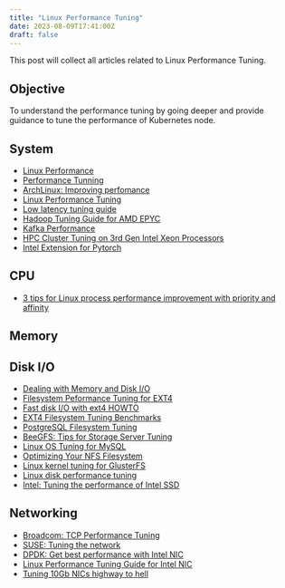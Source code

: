 ```yaml
---
title: "Linux Performance Tuning"
date: 2023-08-09T17:41:00Z
draft: false
---
```


This post will collect all articles related to Linux Performance Tuning.

## Objective

To understand the performance tuning by going deeper and provide guidance to
tune the performance of Kubernetes node.

## System
- [Linux Performance](https://www.brendangregg.com/linuxperf.html)
- [Performance
  Tunning](https://cromwell-intl.com/open-source/performance-tuning/)
- [ArchLinux: Improving
  perfomance](https://wiki.archlinux.org/title/improving_performance)
- [Linux Performance
  Tuning](https://www.linkedin.com/pulse/linux-performance-tuning-reza-bojnordi/)
- [Low latency tuning guide](https://rigtorp.se/)
- [Hadoop Tuning Guide for AMD
  EPYC](https://www.amd.com/system/files/TechDocs/56419.pdf)
- [Kafka
  Performance](https://docs.cloudera.com/documentation/enterprise/6/latest/topics/kafka_system_level_broker_tuning.html)
- [HPC Cluster Tuning on 3rd Gen Intel Xeon
  Processors](https://www.admin-magazine.com/HPC/Articles/Useful-NFS-Options-for-Tuning-and-Management)
- [Intel Extension for
  Pytorch](https://intel.github.io/intel-extension-for-pytorch/latest/tutorials/performance_tuning/tuning_guide.html)

## CPU
- [3 tips for Linux process performance improvement with priority and
  affinity](https://www.redhat.com/sysadmin/tune-linux-tips)

## Memory

## Disk I/O
- [Dealing with Memory and Disk
  I/O](https://www.yugabyte.com/blog/linux-performance-tuning-memory-disk-io/)
- [Filesystem Peformance Tuning for EXT4](https://support.cpanel.net/hc/en-us/articles/360053811353-Filesystem-Performance-Tuning-for-EXT-4)
- [Fast disk I/O with ext4
  HOWTO](https://www.linuxliteos.com/forums/tutorials/fast-disk-io-with-ext4-howto/)
- [EXT4 Filesystem Tuning
  Benchmarks](https://www.phoronix.com/review/ext4_linux35_tuning)
- [PostgreSQL Filesystem
  Tuning](https://kb.techtaco.org/linux/postgresql/postgresql_file_system_tuning/)
- [BeeGFS: Tips for Storage Server
  Tuning](https://www.beegfs.io/wiki/StorageServerTuning)
- [Linux OS Tuning for
  MySQL](https://www.percona.com/blog/linux-os-tuning-for-mysql-database-performance/)
- [Optimizing Your NFS
  Filesystem](https://www.admin-magazine.com/HPC/Articles/Useful-NFS-Options-for-Tuning-and-Management)
- [Linux kernel tuning for
  GlusterFS](https://docs.gluster.org/en/v3/Administrator%20Guide/Linux%20Kernel%20Tuning/)
- [Linux disk performance tuning](https://kruyt.org/linux-disk-tuning/)
- [Intel: Tuning the performance of Intel
  SSD](https://community.intel.com/t5/Blogs/Products-and-Solutions/Memory-Storage/Tuning-the-performance-of-Intel-Optane-SSDs-on-Linux-Operating/post/1334953)

## Networking
- [Broadcom: TCP Performance Tuning](https://techdocs.broadcom.com/us/en/storage-and-ethernet-connectivity/ethernet-nic-controllers/bcm957xxx/adapters/Tuning/tcp-performance-tuning.html)
- [SUSE: Tuning the
  network](https://documentation.suse.com/zh-tw/sles/15-SP3/html/SLES-all/cha-tuning-network.html)
- [DPDK: Get best performance with Intel
  NIC](https://doc.dpdk.org/guides-2.2/linux_gsg/nic_perf_intel_platform.html)
- [Linux Performance Tuning Guide for Intel
  NIC](https://www.intel.com/content/www/us/en/support/articles/000088688/ethernet-products/800-series-network-adapters-up-to-100gbe.html)
- [Tuning 10Gb NICs highway to
  hell](https://darksideclouds.wordpress.com/2016/10/10/tuning-10gb-nics-highway-to-hell/)
